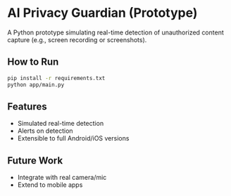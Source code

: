 # AI Privacy Guardian (Prototype)

A Python prototype simulating real-time detection of unauthorized content capture (e.g., screen recording or screenshots).

## How to Run
```bash
pip install -r requirements.txt
python app/main.py
```

## Features
- Simulated real-time detection
- Alerts on detection
- Extensible to full Android/iOS versions

## Future Work
- Integrate with real camera/mic
- Extend to mobile apps
